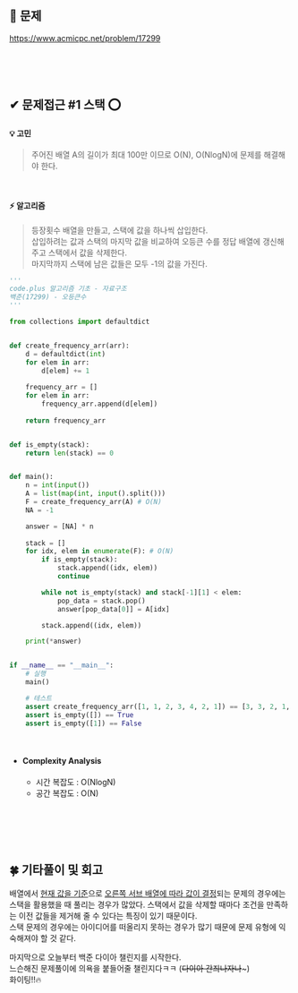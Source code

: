


## 🎯 문제
https://www.acmicpc.net/problem/17299

<br><br><br>

## ✔ 문제접근 #1 스택 ⭕

#### 💡 고민   
> 주어진 배열 A의 길이가 최대 100만 이므로 O(N), O(NlogN)에 문제를 해결해야 한다.

<br>

#### ⚡️ 알고리즘
> 등장횟수 배열을 만들고, 스택에 값을 하나씩 삽입한다.  
> 삽입하려는 값과 스택의 마지막 값을 비교하여 오등큰 수를 정답 배열에 갱신해주고 스택에서 값을 삭제한다.  
> 마지막까지 스택에 남은 값들은 모두 -1의 값을 가진다. 

```python
'''
code.plus 알고리즘 기초 - 자료구조
백준(17299) - 오등큰수
'''

from collections import defaultdict


def create_frequency_arr(arr):
    d = defaultdict(int)
    for elem in arr:
        d[elem] += 1
    
    frequency_arr = []
    for elem in arr:
        frequency_arr.append(d[elem])
    
    return frequency_arr


def is_empty(stack):
    return len(stack) == 0


def main():
    n = int(input())
    A = list(map(int, input().split()))
    F = create_frequency_arr(A) # O(N)
    NA = -1

    answer = [NA] * n
    
    stack = []
    for idx, elem in enumerate(F): # O(N)
        if is_empty(stack):
            stack.append((idx, elem))
            continue

        while not is_empty(stack) and stack[-1][1] < elem:
            pop_data = stack.pop()
            answer[pop_data[0]] = A[idx]

        stack.append((idx, elem))

    print(*answer)


if __name__ == "__main__":
    # 실행
    main()

    # 테스트
    assert create_frequency_arr([1, 1, 2, 3, 4, 2, 1]) == [3, 3, 2, 1, 1, 2, 3]
    assert is_empty([]) == True
    assert is_empty([1]) == False
```

<br>

- #### Complexity Analysis
    - 시간 복잡도 : O(NlogN)
    - 공간 복잡도 : O(N)


<br><br><br><br>

## 🍀 기타풀이 및 회고
배열에서 <u>현재 값을 기준</u>으로 <u>오른쪽 서브 배열에 따라 값이 결정</u>되는 문제의 경우에는 스택을 활용했을 때 풀리는 경우가 많았다. 스택에서 값을 삭제할 때마다 조건을 만족하는 이전 값들을 제거해 줄 수 있다는 특징이 있기 때문이다.  
스택 문제의 경우에는 아이디어를 떠올리지 못하는 경우가 많기 때문에 문제 유형에 익숙해져야 할 것 같다.

마지막으로 오늘부터 백준 다이아 챌린지를 시작한다.  
느슨해진 문제풀이에 의욕을 붙들어줄 챌린지다ㅋㅋ (~~다이아 간즤나자나~~~)  
화이팅!!🔥

<br><br><br><br><br><br><br><br>